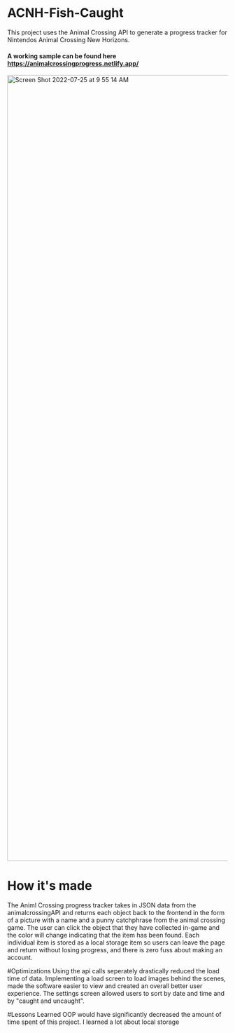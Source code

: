 # ACNH-Fish-Caught
This project uses the Animal Crossing API to generate a progress tracker for Nintendos Animal Crossing New Horizons.
#### A working sample can be found here https://animalcrossingprogress.netlify.app/
<img width="1792" alt="Screen Shot 2022-07-25 at 9 55 14 AM" src="https://user-images.githubusercontent.com/100736905/180795495-1592fb6e-8887-4780-baf0-d1ac4a3a3236.png">

# How it's made
The Animl Crossing progress tracker takes in JSON data from the animalcrossingAPI and returns each object back to the frontend in the form of a picture with a name
and a punny catchphrase from the animal crossing game. The user can click the object that they have collected in-game and the color will change indicating
that the item has been found. Each individual item is stored as a local storage item so users can leave the page and return without losing progress,
and there is zero fuss about making an account. 


#Optimizations
Using the api calls seperately drastically reduced the load time of data. Implementing a load screen to load images behind the scenes, made the software 
easier to view and created an overall better user experience. The settings screen allowed users to sort by date and time and by "caught and uncaught".

#Lessons Learned
OOP would have significantly decreased the amount of time spent of this project. I learned a lot about local storage 
